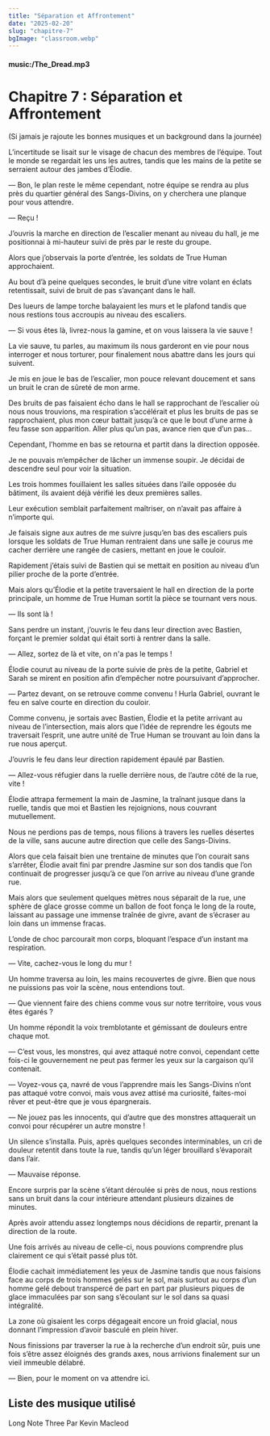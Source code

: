 ```yaml
---
title: "Séparation et Affrontement"
date: "2025-02-20"
slug: "chapitre-7"
bgImage: "classroom.webp"
---
```


#### music:/The_Dread.mp3

# Chapitre 7 : Séparation et Affrontement 

(Si jamais je rajoute les bonnes musiques et un background dans la journée)

L’incertitude se lisait sur le visage de chacun des membres de l’équipe. Tout le monde se regardait les uns les autres, tandis que les mains de la petite se serraient autour des jambes d’Élodie.

— Bon, le plan reste le même cependant, notre équipe se rendra au plus près du quartier général des Sangs-Divins, on y cherchera une planque pour vous attendre.

— Reçu !

J’ouvris la marche en direction de l’escalier menant au niveau du hall, je me positionnai à mi-hauteur suivi de près par le reste du groupe.

Alors que j’observais la porte d’entrée, les soldats de True Human approchaient.

Au bout d’à peine quelques secondes, le bruit d’une vitre volant en éclats retentissait, suivi de bruit de pas s’avançant dans le hall.

Des lueurs de lampe torche balayaient les murs et le plafond tandis que nous restions tous accroupis au niveau des escaliers.

— Si vous êtes là, livrez-nous la gamine, et on vous laissera la vie sauve !

La vie sauve, tu parles, au maximum ils nous garderont en vie pour nous interroger et nous torturer, pour finalement nous abattre dans les jours qui suivent.

Je mis en joue le bas de l’escalier, mon pouce relevant doucement et sans un bruit le cran de sûreté de mon arme.

Des bruits de pas faisaient écho dans le hall se rapprochant de l’escalier où nous nous trouvions, ma respiration s’accélérait et plus les bruits de pas se rapprochaient, plus mon cœur battait jusqu’à ce que le bout d’une arme à feu fasse son apparition. Aller plus qu’un pas, avance rien que d’un pas…

Cependant, l’homme en bas se retourna et partit dans la direction opposée.

Je ne pouvais m’empêcher de lâcher un immense soupir. Je décidai de descendre seul pour voir la situation.

Les trois hommes fouillaient les salles situées dans l’aile opposée du bâtiment, ils avaient déjà vérifié les deux premières salles. 

Leur exécution semblait parfaitement maîtriser, on n’avait pas affaire à n’importe qui.

Je faisais signe aux autres de me suivre jusqu’en bas des escaliers puis lorsque les soldats de True Human rentraient dans une salle je courus me cacher derrière une rangée de casiers, mettant en joue le couloir.

Rapidement j’étais suivi de Bastien qui se mettait en position au niveau d’un pilier proche de la porte d’entrée.

Mais alors qu’Élodie et la petite traversaient le hall en direction de la porte principale, un homme de True Human sortit la pièce se tournant vers nous.

— Ils sont là !

Sans perdre un instant, j’ouvris le feu dans leur direction avec Bastien, forçant le premier soldat qui était sorti à rentrer dans la salle.

— Allez, sortez de là et vite, on n'a pas le temps ! 

Élodie courut au niveau de la porte suivie de près de la petite, Gabriel et Sarah se mirent en position afin d’empêcher notre poursuivant d’approcher.

— Partez devant, on se retrouve comme convenu ! Hurla Gabriel, ouvrant le feu en salve courte en direction du couloir.

Comme convenu, je sortais avec Bastien, Élodie et la petite arrivant au niveau de l’intersection, mais alors que l’idée de reprendre les égouts me traversait l’esprit, une autre unité de True Human se trouvant au loin dans la rue nous aperçut.

J’ouvris le feu dans leur direction rapidement épaulé par Bastien.

— Allez-vous réfugier dans la ruelle derrière nous, de l’autre côté de la rue, vite !

Élodie attrapa fermement la main de Jasmine, la traînant jusque dans la ruelle, tandis que moi et Bastien les rejoignions, nous couvrant mutuellement.

Nous ne perdions pas de temps, nous filions à travers les ruelles désertes de la ville, sans aucune autre direction que celle des Sangs-Divins.

Alors que cela faisait bien une trentaine de minutes que l’on courait sans s’arrêter, Élodie avait fini par prendre Jasmine sur son dos tandis que l’on continuait de progresser jusqu’à ce que l’on arrive au niveau d’une grande rue.

Mais alors que seulement quelques mètres nous séparait de la rue, une sphère de glace grosse comme un ballon de foot fonça le long de la route, laissant au passage une immense traînée de givre, avant de s’écraser au loin dans un immense fracas.

L’onde de choc parcourait mon corps, bloquant l’espace d’un instant ma respiration.

— Vite, cachez-vous le long du mur !

Un homme traversa au loin, les mains recouvertes de givre. Bien que nous ne puissions pas voir la scène, nous entendions tout.

— Que viennent faire des chiens comme vous sur notre territoire, vous vous êtes égarés ?

Un homme répondit la voix tremblotante et gémissant de douleurs entre chaque mot.

— C’est vous, les monstres, qui avez attaqué notre convoi, cependant cette fois-ci le gouvernement ne peut pas fermer les yeux sur la cargaison qu’il contenait.

— Voyez-vous ça, navré de vous l’apprendre mais les Sangs-Divins n’ont pas attaqué votre convoi, mais vous avez attisé ma curiosité, faites-moi rêver et peut-être que je vous épargnerais.

— Ne jouez pas les innocents, qui d’autre que des monstres attaquerait un convoi pour récupérer un autre monstre !

Un silence s’installa. Puis, après quelques secondes interminables, un cri de douleur retentit dans toute la rue, tandis qu’un léger brouillard s’évaporait dans l’air.

— Mauvaise réponse.

Encore surpris par la scène s’étant déroulée si près de nous, nous restions sans un bruit dans la cour intérieure attendant plusieurs dizaines de minutes.

Après avoir attendu assez longtemps nous décidions de repartir, prenant la direction de la route.

Une fois arrivés au niveau de celle-ci, nous pouvions comprendre plus clairement ce qui s’était passé plus tôt. 

Élodie cachait immédiatement les yeux de Jasmine tandis que nous faisions face au corps de trois hommes gelés sur le sol, mais surtout au corps d’un homme gelé debout transpercé de part en part par plusieurs piques de glace immaculées par son sang s’écoulant sur le sol dans sa quasi intégralité.

La zone où gisaient les corps dégageait encore un froid glacial, nous donnant l’impression d’avoir basculé en plein hiver.

Nous finissions par traverser la rue à la recherche d’un endroit sûr, puis une fois s’être assez éloignés des grands axes, nous arrivions finalement sur un vieil immeuble délabré.

— Bien, pour le moment on va attendre ici.

## Liste des musique utilisé

Long Note Three Par Kevin Macleod